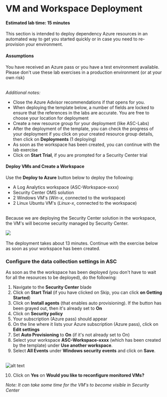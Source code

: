 ﻿# VM and Workspace Deployment
#### Estimated lab time: 15 minutes
This section is intended to deploy dependency Azure resources in an automated way to get you started quickly or in case you need to re-provision your environment.

#### Assumptions
You have received an Azure pass or you have a test environment available. Please don't use these lab exercises in a production environment (or at your own risk) <br><br>

*Additional notes:*
- Close the Azure Advisor recommendations if that opens for you.
- When deploying the template below, a number of fields are locked to ensure that the references in the labs are accurate. You are free to choose your location for deployment
- Create a new resource group for your deployment (like ASC-Labs)
- After the deployment of the template, you can check the progress of your deployment if you click on your created resource group details, then click on **Deployments** (1 deploying)
- As soon as the workspace has been created, you can continue with the lab exercise
- Click on **Start Trial**, if you are prompted for a Security Center trial

#### Deploy VMs and Create a Workspace
Use the **Deploy to Azure** button below to deploy the following:
- A Log Analytics workspace (ASC-Workspace-xxxx)
- Security Center OMS solution
- 2 Windows VM's (*Win-x*, connected to the workspace)
- 2 Linux Ubuntu VM's (*Linux-x*, connected to the workspace) <br><br>

Because we are deploying the Security Center solution in the workspace, the VM's will become security managed by Security Center.

<a href="https://portal.azure.com/#create/Microsoft.Template/uri/https%3A%2F%2Fraw.githubusercontent.com%2Ftianderturpijn%2FAzure-Security-Center%2Fmaster%2FLabs%2F01%2520-%2520VM%2520and%2520Workspace%2520Deployment%2FFiles%2FdeployAscManagedVmsWithLA.json" target="_blank">
    <img src="http://azuredeploy.net/deploybutton.png"/>
</a>
<br><br>
The deployment takes about 13 minutes. Continue with the exercise below as soon as your workspace has been created.

### Configure the data collection settings in ASC
As soon as the the workspace has been deployed (you don't have to wait for all the resources to be deployed), do the following:
1. Navigate to the **Security Center** blade
2. Click on **Start Trial** (if you have clicked on Skip, you can click **on Getting Started**)
3. Click on **Install agents** (that enables auto provisioning). If the button has been grayed out, then it's already set to **On**
4. Click on **Security policy**
5. Your subscription (Azure pass) should appear 
6. On the line where it lists your Azure subscription (Azure pass), click on **Edit settings**
7. Set **Auto Provisioning** to **On** (if it's not already set to On)
8. Select your workspace **ASC-Workspace-xxxx** (which has been created by the template) under **Use another workspace**.
9. Select **All Events** under **Windows security events** and click on **Save**. <br><br>

![alt text](https://raw.githubusercontent.com/tianderturpijn/Azure-Security-Center/master/Labs/01%20-%20VM%20and%20Workspace%20Deployment/Screenshots/datacollection_settings.png
)<br>


10. Click on **Yes** on **Would you like to reconfigure monitored VMs?**

*Note: It can take some time for the VM's to become visible in Security Center*



